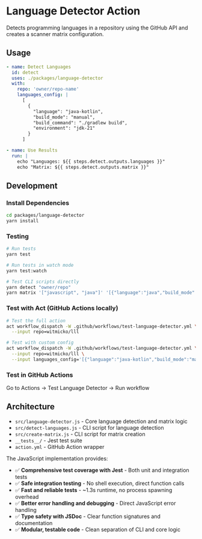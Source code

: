 # Language Detector Action

Detects programming languages in a repository using the GitHub API and creates a scanner matrix configuration.

## Usage

```yaml
- name: Detect Languages
  id: detect
  uses: ./packages/language-detector
  with:
    repo: 'owner/repo-name'
    languages_config: |
      [
        {
          "language": "java-kotlin",
          "build_mode": "manual",
          "build_command": "./gradlew build",
          "environment": "jdk-21"
        }
      ]

- name: Use Results
  run: |
    echo "Languages: ${{ steps.detect.outputs.languages }}"
    echo "Matrix: ${{ steps.detect.outputs.matrix }}"
```

## Development

### Install Dependencies

```bash
cd packages/language-detector
yarn install
```

### Testing

```bash
# Run tests
yarn test

# Run tests in watch mode
yarn test:watch

# Test CLI scripts directly
yarn detect "owner/repo"
yarn matrix '["javascript", "java"]' '[{"language":"java","build_mode":"manual"}]'
```

### Test with Act (GitHub Actions locally)

```bash
# Test the full action
act workflow_dispatch -W .github/workflows/test-language-detector.yml \
  --input repo=witmicko/lll

# Test with custom config
act workflow_dispatch -W .github/workflows/test-language-detector.yml \
  --input repo=witmicko/lll \
  --input languages_config='[{"language":"java-kotlin","build_mode":"manual","build_command":"./gradlew build"}]'
```

### Test in GitHub Actions

Go to Actions → Test Language Detector → Run workflow

## Architecture

- `src/language-detector.js` - Core language detection and matrix logic
- `src/detect-languages.js` - CLI script for language detection
- `src/create-matrix.js` - CLI script for matrix creation
- `__tests__/` - Jest test suite
- `action.yml` - GitHub Action wrapper

The JavaScript implementation provides:
- ✅ **Comprehensive test coverage with Jest** - Both unit and integration tests
- ✅ **Safe integration testing** - No shell execution, direct function calls
- ✅ **Fast and reliable tests** - ~1.3s runtime, no process spawning overhead
- ✅ **Better error handling and debugging** - Direct JavaScript error handling
- ✅ **Type safety with JSDoc** - Clear function signatures and documentation
- ✅ **Modular, testable code** - Clean separation of CLI and core logic